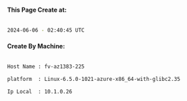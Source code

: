 
   
#### This Page Create at:

```bash

2024-06-06 - 02:40:45 UTC

```

#### Create By Machine:

```bash

Host Name : fv-az1383-225

platform  : Linux-6.5.0-1021-azure-x86_64-with-glibc2.35

Ip Local  : 10.1.0.26

```

